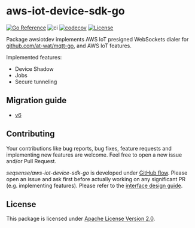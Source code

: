 # aws-iot-device-sdk-go

[![Go Reference](https://pkg.go.dev/badge/github.com/seqsense/aws-iot-device-sdk-go.svg)](https://pkg.go.dev/github.com/seqsense/aws-iot-device-sdk-go/v6) ![ci](https://github.com/seqsense/aws-iot-device-sdk-go/workflows/ci/badge.svg) [![codecov](https://codecov.io/gh/seqsense/aws-iot-device-sdk-go/branch/master/graph/badge.svg)](https://codecov.io/gh/seqsense/aws-iot-device-sdk-go) [![License](https://img.shields.io/badge/License-Apache%202.0-blue.svg)](https://github.com/seqsense/aws-iot-device-sdk-go/blob/master/LICENSE)

Package awsiotdev implements AWS IoT presigned WebSockets dialer for [github.com/at-wat/mqtt-go](https://github.com/at-wat/mqtt-go), and AWS IoT features.

Implemented features:
- Device Shadow
- Jobs
- Secure tunneling

## Migration guide

- [v6](MIGRATION.md#v6)

## Contributing

Your contributions like bug reports, bug fixes, feature requests and implementing new features are welcome.
Feel free to open a new issue and/or Pull Request.

*seqsense/aws-iot-device-sdk-go* is developed under [GitHub flow](https://guides.github.com/introduction/flow/).
Please open an issue and ask first before actually working on any significant PR (e.g. implementing features).
Please refer to the [interface design guide](doc/interface_design_guide.md).

## License

This package is licensed under [Apache License Version 2.0](./LICENSE).
